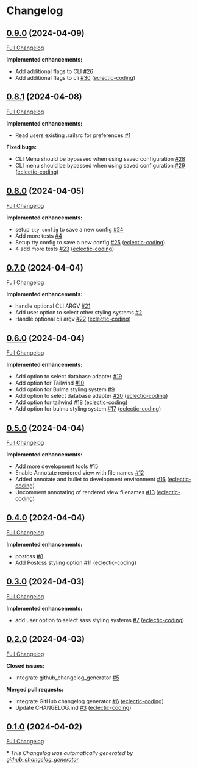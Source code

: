 # Changelog

## [0.9.0](https://github.com/eclectic-coding/rails_app/tree/0.9.0) (2024-04-09)

[Full Changelog](https://github.com/eclectic-coding/rails_app/compare/0.8.1...0.9.0)

**Implemented enhancements:**

- Add additional flags to CLI [\#26](https://github.com/eclectic-coding/rails_app/issues/26)
- Add additional flags to cli [\#30](https://github.com/eclectic-coding/rails_app/pull/30) ([eclectic-coding](https://github.com/eclectic-coding))

## [0.8.1](https://github.com/eclectic-coding/rails_app/tree/0.8.1) (2024-04-08)

[Full Changelog](https://github.com/eclectic-coding/rails_app/compare/0.8.0...0.8.1)

**Implemented enhancements:**

- Read users existing .railsrc for preferences [\#1](https://github.com/eclectic-coding/rails_app/issues/1)

**Fixed bugs:**

- CLI Menu should be bypassed when using saved configuration [\#28](https://github.com/eclectic-coding/rails_app/issues/28)
- CLI menu should be bypassed when using saved configuration [\#29](https://github.com/eclectic-coding/rails_app/pull/29) ([eclectic-coding](https://github.com/eclectic-coding))

## [0.8.0](https://github.com/eclectic-coding/rails_app/tree/0.8.0) (2024-04-05)

[Full Changelog](https://github.com/eclectic-coding/rails_app/compare/0.7.0...0.8.0)

**Implemented enhancements:**

- setup `tty-config` to save a new config [\#24](https://github.com/eclectic-coding/rails_app/issues/24)
- Add more tests [\#4](https://github.com/eclectic-coding/rails_app/issues/4)
- Setup tty config to save a new config [\#25](https://github.com/eclectic-coding/rails_app/pull/25) ([eclectic-coding](https://github.com/eclectic-coding))
- 4 add more tests [\#23](https://github.com/eclectic-coding/rails_app/pull/23) ([eclectic-coding](https://github.com/eclectic-coding))

## [0.7.0](https://github.com/eclectic-coding/rails_app/tree/0.7.0) (2024-04-04)

[Full Changelog](https://github.com/eclectic-coding/rails_app/compare/0.6.0...0.7.0)

**Implemented enhancements:**

- handle optional CLI ARGV [\#21](https://github.com/eclectic-coding/rails_app/issues/21)
- Add user option to select other styling systems [\#2](https://github.com/eclectic-coding/rails_app/issues/2)
- Handle optional cli argv [\#22](https://github.com/eclectic-coding/rails_app/pull/22) ([eclectic-coding](https://github.com/eclectic-coding))

## [0.6.0](https://github.com/eclectic-coding/rails_app/tree/0.6.0) (2024-04-04)

[Full Changelog](https://github.com/eclectic-coding/rails_app/compare/0.5.0...0.6.0)

**Implemented enhancements:**

- Add option to select database adapter [\#19](https://github.com/eclectic-coding/rails_app/issues/19)
- Add option for Tailwind [\#10](https://github.com/eclectic-coding/rails_app/issues/10)
- Add option for Bulma styling system [\#9](https://github.com/eclectic-coding/rails_app/issues/9)
- Add option to select database adapter [\#20](https://github.com/eclectic-coding/rails_app/pull/20) ([eclectic-coding](https://github.com/eclectic-coding))
- Add option for tailwind [\#18](https://github.com/eclectic-coding/rails_app/pull/18) ([eclectic-coding](https://github.com/eclectic-coding))
- Add option for bulma styling system [\#17](https://github.com/eclectic-coding/rails_app/pull/17) ([eclectic-coding](https://github.com/eclectic-coding))

## [0.5.0](https://github.com/eclectic-coding/rails_app/tree/0.5.0) (2024-04-04)

[Full Changelog](https://github.com/eclectic-coding/rails_app/compare/0.4.0...0.5.0)

**Implemented enhancements:**

- Add more development tools [\#15](https://github.com/eclectic-coding/rails_app/issues/15)
- Enable Annotate rendered view with file names [\#12](https://github.com/eclectic-coding/rails_app/issues/12)
- Added annotate and bullet to development environment [\#16](https://github.com/eclectic-coding/rails_app/pull/16) ([eclectic-coding](https://github.com/eclectic-coding))
- Uncomment annotating of rendered view filenames [\#13](https://github.com/eclectic-coding/rails_app/pull/13) ([eclectic-coding](https://github.com/eclectic-coding))

## [0.4.0](https://github.com/eclectic-coding/rails_app/tree/0.4.0) (2024-04-04)

[Full Changelog](https://github.com/eclectic-coding/rails_app/compare/0.3.0...0.4.0)

**Implemented enhancements:**

- postcss [\#8](https://github.com/eclectic-coding/rails_app/issues/8)
- Add Postcss styling option [\#11](https://github.com/eclectic-coding/rails_app/pull/11) ([eclectic-coding](https://github.com/eclectic-coding))

## [0.3.0](https://github.com/eclectic-coding/rails_app/tree/0.3.0) (2024-04-03)

[Full Changelog](https://github.com/eclectic-coding/rails_app/compare/0.2.0...0.3.0)

**Implemented enhancements:**

- add user option to select sass styling systems [\#7](https://github.com/eclectic-coding/rails_app/pull/7) ([eclectic-coding](https://github.com/eclectic-coding))

## [0.2.0](https://github.com/eclectic-coding/rails_app/tree/0.2.0) (2024-04-03)

[Full Changelog](https://github.com/eclectic-coding/rails_app/compare/0.1.0...0.2.0)

**Closed issues:**

- Integrate github\_changelog\_generator  [\#5](https://github.com/eclectic-coding/rails_app/issues/5)

**Merged pull requests:**

- Integrate GitHub changelog generator [\#6](https://github.com/eclectic-coding/rails_app/pull/6) ([eclectic-coding](https://github.com/eclectic-coding))
- Update CHANGELOG.md [\#3](https://github.com/eclectic-coding/rails_app/pull/3) ([eclectic-coding](https://github.com/eclectic-coding))

## [0.1.0](https://github.com/eclectic-coding/rails_app/tree/0.1.0) (2024-04-02)

[Full Changelog](https://github.com/eclectic-coding/rails_app/compare/640f33991e4aaf2aa31cc9bb974bb094190f2aa3...0.1.0)



\* *This Changelog was automatically generated by [github_changelog_generator](https://github.com/github-changelog-generator/github-changelog-generator)*
